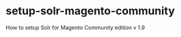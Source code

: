 setup-solr-magento-community
============================

How to setup Solr for Magento Community edition v 1.9
